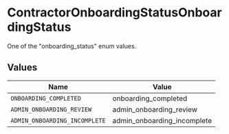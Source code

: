 # ContractorOnboardingStatusOnboardingStatus

One of the "onboarding_status" enum values.


## Values

| Name                          | Value                         |
| ----------------------------- | ----------------------------- |
| `ONBOARDING_COMPLETED`        | onboarding_completed          |
| `ADMIN_ONBOARDING_REVIEW`     | admin_onboarding_review       |
| `ADMIN_ONBOARDING_INCOMPLETE` | admin_onboarding_incomplete   |